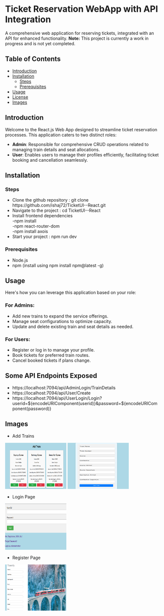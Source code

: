 # Ticket Reservation WebApp with API Integration

A comprehensive web application for reserving tickets, integrated with an API for enhanced functionality.
**Note:** This project is currently a work in progress and is not yet completed.

## Table of Contents

- [Introduction](#introduction)
- [Installation](#installation)
  - [Steps](#steps)
  - [Prerequisites](#prerequisites) 
- [Usage](#usage)
- [License](#license)
- [Images](#images)

## Introduction
Welcome to the React.js Web App designed to streamline ticket reservation processes. This application caters to two distinct roles:
- **Admin**: Responsible for comprehensive CRUD operations related to managing train details and seat allocations.
- **User**: Enables users to manage their profiles efficiently, facilitating ticket booking and cancellation seamlessly.

## Installation

### Steps
<ul>
<li>Clone the github repository : git clone https://github.com/ishaj72/TicketUI--React.git</li>
<li>Navigate to the project : cd TicketUI--React</li>
<li>Install frontend dependencies <br/> -npm install  <br/> -npm react-router-dom  <br/> -npm install axois</li>
<li>Start your project : npm run dev</li>
</ul>

### Prerequisites
- Node.js
- npm (install using npm install npm@latest -g)

## Usage

Here's how you can leverage this application based on your role:
### For Admins:
- Add new trains to expand the service offerings.
- Manage seat configurations to optimize capacity.
- Update and delete existing train and seat details as needed.

### For Users:
- Register or log in to manage your profile.
- Book tickets for preferred train routes.
- Cancel booked tickets if plans change.

## Some API Endpoints Exposed
- https://localhost:7094/api/AdminLogin/TrainDetails 
- https://localhost:7094/api/User/Create
- https://localhost:7094/api/UserLogin/Login?userid=${encodeURIComponent(userid)}&password=${encodeURIComponent(password)} 

## Images
- Add Trains 
<img src="src\assets\addtrains.png" alt="addtrains" width="200" height="150">
<img src="src\assets\addtrains2.png" alt="addtrains" width="200" height="150">

- Login Page
<img src="src\assets\Login.png" alt="addtrains" width="200" height="150">

- Register Page
<img src="src\assets\register.png" alt="addtrains" width="200" height="150">
